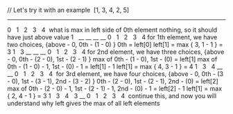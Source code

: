 // Let's try it with an example
​
[1,  3,  4,  2,  5]
__  __  __  __  __
0   1   2   3   4
​
what is max in left side of 0th element nothing, so it should have just above value
1   __  __  __  __
0   1   2   3   4
​
for 1th element, we have two choices, {above - 0, 0th - (1 - 0) }
0th = left[0]
left[1] = max { 3, 1 - 1 } = 3
1   3  __  __  __
0   1   2   3   4
​
for 2nd element, we have three choices, {above - 0, 0th - (2 - 0), 1st - (2 - 1) }
max of  0th - (1 - 0), 1st - (0)  = left[1]
max of  0th - (1 - 0) - 1, 1st - (0) - 1  = left[1] - 1
left[1] = max { 4, 3 - 1 } = 4
1   3   4  __  __
0   1   2   3   4
​
for 3rd element, we have four choices, {above - 0, 0th - (3 - 0), 1st - (3 - 1), 2nd - (3 - 2) }
0th - (2 - 0), 1st - (2 - 1), 2nd - (0)  = left[2]
max of  0th - (2 - 0) - 1, 1st - (2 - 1) - 1, 2nd - (0) - 1  = left[2] - 1
left[1] = max { 2, 4 - 1 } = 3
1   3   4   3  __
0   1   2   3   4
​
continue this, and now you will understand why left gives the max of all left elements
